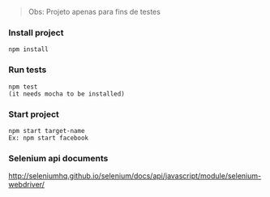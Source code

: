 > Obs: Projeto apenas para fins de testes

### Install project

    npm install

### Run tests

    npm test 
    (it needs mocha to be installed)

### Start project

    npm start target-name 
    Ex: npm start facebook

### Selenium api documents
http://seleniumhq.github.io/selenium/docs/api/javascript/module/selenium-webdriver/
